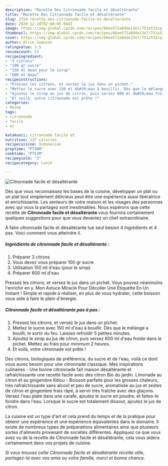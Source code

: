 ```yaml
---
description: "Recette Des Citronnade facile et désaltérante"
title: "Recette Des Citronnade facile et désaltérante"
slug: 3754-recette-des-citronnade-facile-et-desalterante
date: 2020-12-18T02:00:05.644Z
image: https://img-global.cpcdn.com/recipes/66ee572a8dde13e7/751x532cq70/citronnade-facile-et-desalterante-photo-principale-de-la-recette.jpg
thumbnail: https://img-global.cpcdn.com/recipes/66ee572a8dde13e7/751x532cq70/citronnade-facile-et-desalterante-photo-principale-de-la-recette.jpg
cover: https://img-global.cpcdn.com/recipes/66ee572a8dde13e7/751x532cq70/citronnade-facile-et-desalterante-photo-principale-de-la-recette.jpg
author: Alice Swanson
ratingvalue: 3.5
reviewcount: 13
recipeingredient:
- "3 citrons"
- "100 gr sucre"
- "150 ml deau pour le sirop"
- "600 ml deau"
recipeinstructions:
- "Pressez les citrons, et versez le jus dans un pichet."
- "Mettez le sucre avec 150 ml d&#39;eau à bouillir. Dès que le mélange a bouilli, le sortir du feu. Laissez refroidir 5 petites minutes."
- "Ajoutez le sirop au jus de citron, puis versez 600 ml d&#39;eau froide dans le pichet. Mettez au frais pour minimum 2 heures."
- "Et voilà, votre citronnade est prête !"
categories:
- Resep
tags:
- citronnade
- facile
- et

katakunci: citronnade facile et 
nutrition: 127 calories
recipecuisine: Indonesian
preptime: "PT30M"
cooktime: "PT53M"
recipeyield: "3"
recipecategory: Lunch

---
```



![Citronnade facile et désaltérante](https://img-global.cpcdn.com/recipes/66ee572a8dde13e7/751x532cq70/citronnade-facile-et-desalterante-photo-principale-de-la-recette.jpg)

Dès que vous reconnaissez les bases de la cuisine, développer un plat ou un plat tout simplement délicieux peut être une expérience aussi libératrice et enrichissante. Les senteurs de votre maison et les visages des personnes avec qui vous la partagez sont inestimables. Nous espérons que cette recette de <strong> Citronnade facile et désaltérante </strong> vous fournira certainement quelques suggestions pour que vous deveniez un chef extraordinaire.

<!--inarticleads1-->

À faire citronnade facile et désaltérante tue seul besion 4 Ingrédients et 4 pas. Voici comment vous atteindre il.

##### Ingrédients de citronnade facile et désaltérante :

1. Préparer 3 citrons
1. Vous devez vous préparer 100 gr sucre
1. Utilisation 150 ml d&#39;eau (pour le sirop)
1. Préparer 600 ml d&#39;eau


Pressez les citrons, et versez le jus dans un pichet. Vous pouvez néanmoins l&#39;enrichir en y. Mon Astuce Miracle Pour Décoller Une Étiquette En Un Instant ! Simple et rapide à réaliser, en plus de vous hydrater, cette boisson vous aide à faire le plein d&#39;énergie. 

<!--inarticleads2-->

##### Citronnade facile et désaltérante pas à pas :

1. Pressez les citrons, et versez le jus dans un pichet.
1. Mettez le sucre avec 150 ml d&#39;eau à bouillir. Dès que le mélange a bouilli, le sortir du feu. Laissez refroidir 5 petites minutes.
1. Ajoutez le sirop au jus de citron, puis versez 600 ml d&#39;eau froide dans le pichet. Mettez au frais pour minimum 2 heures.
1. Et voilà, votre citronnade est prête !


Des citrons, biologiques de préférence, du sucre et de l&#39;eau, voilà ce dont vous aurez besoin pour une citronnade classique. Mes inspirations culinaires - Une bonne citronnade fait maison désaltérante et rafraîchissante une recette facile avec des citron Bio du jardin. Limonade au citron et au gingembre Kélou - Boisson parfaite pour les grosses chaleurs, très rafraîchissante sans alcool et peu de sucre, aromatisée au jus et zestes de citron et gingembre frais râpé, à servir très fraîche avec des glaçons. Versez l&#39;eau plate dans une carafe, ajoutez le sucre en poudre, et faites-le fondre dans l&#39;eau. Lorsque le sucre est totalement dissout, ajoutez le jus de citron. 

<!--inarticleads1-->

<p>
La cuisine est un type d'art et cela prend du temps et de la pratique pour obtenir une expérience et une expérience équivalentes dans le domaine. Il existe de nombreux types de préparations alimentaires ainsi que plusieurs sortes d'aliments provenant de sociétés différentes. Appliquez ce que vous avez vu de la recette de Citronnade facile et désaltérante, cela vous aidera certainement dans vos projets de cuisine.
</p>

<p>
<i>Si vous trouvez cette Citronnade facile et désaltérante recette utile, partagez-la avec vos amis ou votre famille, merci et bonne chance.</i>
</p>
